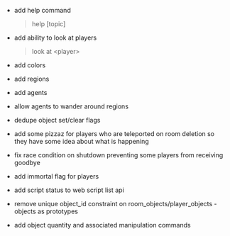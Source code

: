 - add help command

  > help \[topic\]

- add ability to look at players

  > look at <player\>

- add colors

- add regions

- add agents

- allow agents to wander around regions

- dedupe object set/clear flags

- add some pizzaz for players who are teleported on room deletion so they have some idea about what is happening

- fix race condition on shutdown preventing some players from receiving goodbye

- add immortal flag for players

- add script status to web script list api

- remove unique object_id constraint on room_objects/player_objects - objects as prototypes

- add object quantity and associated manipulation commands
